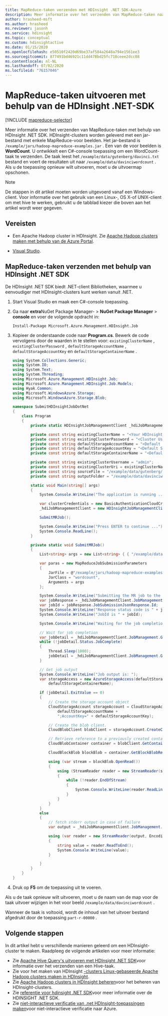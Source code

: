 ```yaml
---
title: MapReduce-taken verzenden met HDInsight .NET SDK-Azure
description: Meer informatie over het verzenden van MapReduce-taken naar Azure HDInsight Apache Hadoop met behulp van HDInsight .NET SDK.
author: hrasheed-msft
ms.author: hrasheed
ms.reviewer: jasonh
ms.service: hdinsight
ms.topic: conceptual
ms.custom: hdinsightactive
ms.date: 01/15/2020
ms.openlocfilehash: e50510f2420d69be37af584a2648a794e1561ee3
ms.sourcegitcommit: 877491bd46921c11dd478bd25fc718ceee2dcc08
ms.contentlocale: nl-NL
ms.lasthandoff: 07/02/2020
ms.locfileid: "76157046"
---
```

# <a name="run-mapreduce-jobs-using-hdinsight-net-sdk"></a>MapReduce-taken uitvoeren met behulp van de HDInsight .NET-SDK

[!INCLUDE [mapreduce-selector](../../../includes/hdinsight-selector-use-mapreduce.md)]

Meer informatie over het verzenden van MapReduce-taken met behulp van HDInsight .NET SDK. HDInsight-clusters worden geleverd met een jar-bestand met enkele MapReduce-voor beelden. Het jar-bestand is `/example/jars/hadoop-mapreduce-examples.jar` .  Een van de voor beelden is **WordCount**. U ontwikkelt een C#-console toepassing om een WordCount-taak te verzenden.  De taak leest het `/example/data/gutenberg/davinci.txt` bestand en voert de resultaten uit naar `/example/data/davinciwordcount` .  Als u de toepassing opnieuw wilt uitvoeren, moet u de uitvoermap opschonen.

> [!NOTE]  
> De stappen in dit artikel moeten worden uitgevoerd vanaf een Windows-client. Voor informatie over het gebruik van een Linux-, OS X-of UNIX-client om met hive te werken, gebruikt u de tabblad kiezer die boven aan het artikel wordt weer gegeven.

## <a name="prerequisites"></a>Vereisten

* Een Apache Hadoop cluster in HDInsight. Zie [Apache Hadoop clusters maken met behulp van de Azure Portal](../hdinsight-hadoop-create-linux-clusters-portal.md).

* [Visual Studio](https://visualstudio.microsoft.com/vs/community/).

## <a name="submit-mapreduce-jobs-using-hdinsight-net-sdk"></a>MapReduce-taken verzenden met behulp van HDInsight .NET SDK

De HDInsight .NET SDK biedt .NET-client Bibliotheken, waarmee u eenvoudiger met HDInsight-clusters kunt werken vanuit .NET.

1. Start Visual Studio en maak een C#-console toepassing.

1. Ga naar **extra**NuGet Package Manager-  >  **NuGet Package Manager**  >  **console** en voer de volgende opdracht in:

    ```   
    Install-Package Microsoft.Azure.Management.HDInsight.Job
    ```

1. Kopieer de onderstaande code naar **Program.cs**. Bewerk de code vervolgens door de waarden in te stellen voor: `existingClusterName` , `existingClusterPassword` , `defaultStorageAccountName` , `defaultStorageAccountKey` en `defaultStorageContainerName` .

    ```csharp
    using System.Collections.Generic;
    using System.IO;
    using System.Text;
    using System.Threading;
    using Microsoft.Azure.Management.HDInsight.Job;
    using Microsoft.Azure.Management.HDInsight.Job.Models;
    using Hyak.Common;
    using Microsoft.WindowsAzure.Storage;
    using Microsoft.WindowsAzure.Storage.Blob;
    
    namespace SubmitHDInsightJobDotNet
    {
        class Program
        {
            private static HDInsightJobManagementClient _hdiJobManagementClient;
    
            private const string existingClusterName = "<Your HDInsight Cluster Name>";
            private const string existingClusterPassword = "<Cluster User Password>";
            private const string defaultStorageAccountName = "<Default Storage Account Name>"; 
            private const string defaultStorageAccountKey = "<Default Storage Account Key>";
            private const string defaultStorageContainerName = "<Default Blob Container Name>";
    
            private const string existingClusterUsername = "admin";
            private const string existingClusterUri = existingClusterName + ".azurehdinsight.net";
            private const string sourceFile = "/example/data/gutenberg/davinci.txt";
            private const string outputFolder = "/example/data/davinciwordcount";
    
            static void Main(string[] args)
            {
                System.Console.WriteLine("The application is running ...");
    
                var clusterCredentials = new BasicAuthenticationCloudCredentials { Username = existingClusterUsername, Password = existingClusterPassword };
                _hdiJobManagementClient = new HDInsightJobManagementClient(existingClusterUri, clusterCredentials);
    
                SubmitMRJob();
    
                System.Console.WriteLine("Press ENTER to continue ...");
                System.Console.ReadLine();
            }
    
            private static void SubmitMRJob()
            {
                List<string> args = new List<string> { { "/example/data/gutenberg/davinci.txt" }, { "/example/data/davinciwordcount" } };
    
                var paras = new MapReduceJobSubmissionParameters
                {
                    JarFile = @"/example/jars/hadoop-mapreduce-examples.jar",
                    JarClass = "wordcount",
                    Arguments = args
                };
    
                System.Console.WriteLine("Submitting the MR job to the cluster...");
                var jobResponse = _hdiJobManagementClient.JobManagement.SubmitMapReduceJob(paras);
                var jobId = jobResponse.JobSubmissionJsonResponse.Id;
                System.Console.WriteLine("Response status code is " + jobResponse.StatusCode);
                System.Console.WriteLine("JobId is " + jobId);
    
                System.Console.WriteLine("Waiting for the job completion ...");
    
                // Wait for job completion
                var jobDetail = _hdiJobManagementClient.JobManagement.GetJob(jobId).JobDetail;
                while (!jobDetail.Status.JobComplete)
                {
                    Thread.Sleep(1000);
                    jobDetail = _hdiJobManagementClient.JobManagement.GetJob(jobId).JobDetail;
                }
    
                // Get job output
                System.Console.WriteLine("Job output is: ");
                var storageAccess = new AzureStorageAccess(defaultStorageAccountName, defaultStorageAccountKey,
                    defaultStorageContainerName);
    
                if (jobDetail.ExitValue == 0)
                {
                    // Create the storage account object
                    CloudStorageAccount storageAccount = CloudStorageAccount.Parse("DefaultEndpointsProtocol=https;AccountName=" +
                        defaultStorageAccountName +
                        ";AccountKey=" + defaultStorageAccountKey);
    
                    // Create the blob client.
                    CloudBlobClient blobClient = storageAccount.CreateCloudBlobClient();
    
                    // Retrieve reference to a previously created container.
                    CloudBlobContainer container = blobClient.GetContainerReference(defaultStorageContainerName);
    
                    CloudBlockBlob blockBlob = container.GetBlockBlobReference(outputFolder.Substring(1) + "/part-r-00000");
    
                    using (var stream = blockBlob.OpenRead())
                    {
                        using (StreamReader reader = new StreamReader(stream))
                        {
                            while (!reader.EndOfStream)
                            {
                                System.Console.WriteLine(reader.ReadLine());
                            }
                        }
                    }
                }
                else
                {
                    // fetch stderr output in case of failure
                    var output = _hdiJobManagementClient.JobManagement.GetJobErrorLogs(jobId, storageAccess);
    
                    using (var reader = new StreamReader(output, Encoding.UTF8))
                    {
                        string value = reader.ReadToEnd();
                        System.Console.WriteLine(value);
                    }
    
                }
            }
        }
    }

    ```

1. Druk op **F5** om de toepassing uit te voeren.

Als u de taak opnieuw wilt uitvoeren, moet u de naam van de map voor de taak uitvoer wijzigen in het voor beeld `/example/data/davinciwordcount` .

Wanneer de taak is voltooid, wordt de inhoud van het uitvoer bestand afgedrukt door de toepassing `part-r-00000` .

## <a name="next-steps"></a>Volgende stappen

In dit artikel hebt u verschillende manieren geleerd om een HDInsight-cluster te maken. Raadpleeg de volgende artikelen voor meer informatie:

* Zie [Apache Hive Query's uitvoeren met HDInsight .NET SDK](apache-hadoop-use-hive-dotnet-sdk.md)voor informatie over het verzenden van een Hive-taak.
* Zie voor het maken van HDInsight [-clusters Linux-gebaseerde Apache Hadoop clusters maken in HDInsight](../hdinsight-hadoop-provision-linux-clusters.md).
* Zie [Apache Hadoop clusters in HDInsight beheren](../hdinsight-administer-use-portal-linux.md)voor het beheren van HDInsight-clusters.
* Zie [referentie voor hdinsight .NET SDK](https://docs.microsoft.com/dotnet/api/overview/azure/hdinsight)voor meer informatie over de HDINSIGHT .NET SDK.
* Zie [niet-interactieve verificatie van .net HDInsight-toepassingen maken](../hdinsight-create-non-interactive-authentication-dotnet-applications.md)voor niet-interactieve verificatie naar Azure.